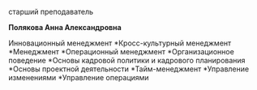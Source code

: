 старший преподаватель



**Полякова Анна Александровна**

Инновационный менеджмент
	*Кросс-культурный менеджмент
	*Менеджмент
	*Операционный менеджмент
	*Организационное поведение
	*Основы кадровой политики и кадрового планирования
	*Основы проектной деятельности
	*Тайм-менеджмент
	*Управление изменениями
	*Управление операциями